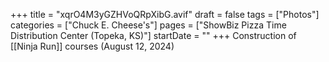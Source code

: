 +++
title = "xqrO4M3yGZHVoQRpXibG.avif"
draft = false
tags = ["Photos"]
categories = ["Chuck E. Cheese's"]
pages = ["ShowBiz Pizza Time Distribution Center (Topeka, KS)"]
startDate = ""
+++
Construction of [[Ninja Run]] courses (August 12, 2024)
